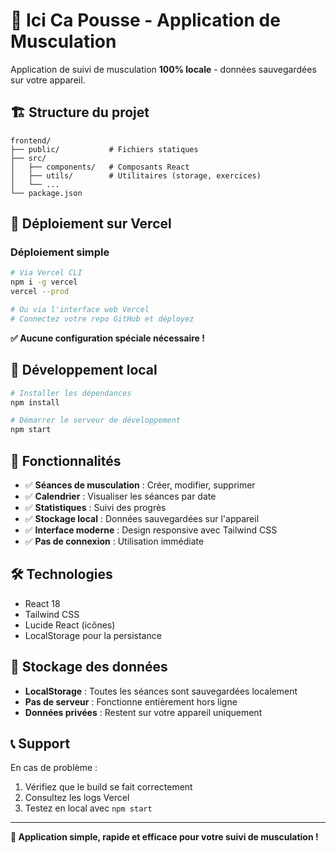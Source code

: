 # 🚀 Ici Ca Pousse - Application de Musculation

Application de suivi de musculation **100% locale** - données sauvegardées sur votre appareil.

## 🏗️ Structure du projet

```
frontend/
├── public/           # Fichiers statiques
├── src/
│   ├── components/   # Composants React
│   ├── utils/        # Utilitaires (storage, exercices)
│   └── ...
└── package.json
```

## 🚀 Déploiement sur Vercel

### Déploiement simple
```bash
# Via Vercel CLI
npm i -g vercel
vercel --prod

# Ou via l'interface web Vercel
# Connectez votre repo GitHub et déployez
```

**✅ Aucune configuration spéciale nécessaire !**

## 🔧 Développement local

```bash
# Installer les dépendances
npm install

# Démarrer le serveur de développement
npm start
```

## 📱 Fonctionnalités

- ✅ **Séances de musculation** : Créer, modifier, supprimer
- ✅ **Calendrier** : Visualiser les séances par date
- ✅ **Statistiques** : Suivi des progrès
- ✅ **Stockage local** : Données sauvegardées sur l'appareil
- ✅ **Interface moderne** : Design responsive avec Tailwind CSS
- ✅ **Pas de connexion** : Utilisation immédiate

## 🛠️ Technologies

- React 18
- Tailwind CSS
- Lucide React (icônes)
- LocalStorage pour la persistance

## 💾 Stockage des données

- **LocalStorage** : Toutes les séances sont sauvegardées localement
- **Pas de serveur** : Fonctionne entièrement hors ligne
- **Données privées** : Restent sur votre appareil uniquement

## 📞 Support

En cas de problème :
1. Vérifiez que le build se fait correctement
2. Consultez les logs Vercel
3. Testez en local avec `npm start`

---

**🎯 Application simple, rapide et efficace pour votre suivi de musculation !**
